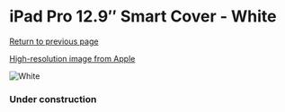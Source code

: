 # iPad Pro 12.9″ Smart Cover - White

[Return to previous page](/ipad_pro129)

[High-resolution image from Apple](https://store.storeimages.cdn-apple.com/8756/as-images.apple.com/is/MQ0H2?wid=4500&hei=4500&fmt=png)

<div style="width: 384px"><img src="/everysource/MQ0H2.png" alt="White"></div>

### Under construction
